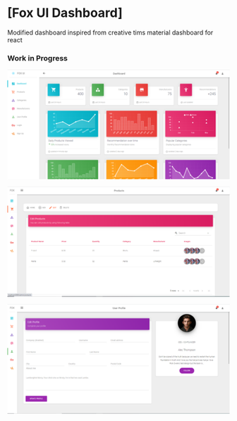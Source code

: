 # [Fox UI Dashboard] 
Modified dashboard inspired from creative tims material dashboard for react

### Work in Progress

![alt text](https://github.com/bahroze-dev/fox-ui-dashboard/raw/master/public/ui1.png)


![alt text](https://github.com/bahroze-dev/fox-ui-dashboard/raw/master/public/ui2.png)


![alt text](https://github.com/bahroze-dev/fox-ui-dashboard/raw/master/public/ui3.png)


